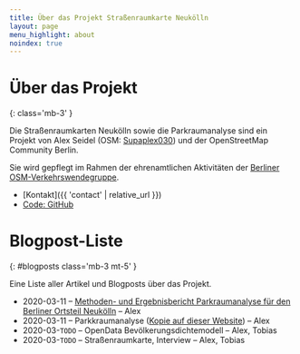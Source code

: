 ```yaml
---
title: Über das Projekt Straßenraumkarte Neukölln
layout: page
menu_highlight: about
noindex: true
---
```


<div class="bg-light p-3">

# Über das Projekt
{: class='mb-3' }

Die Straßenraumkarten Neukölln sowie die Parkraumanalyse sind ein Projekt von Alex Seidel (OSM: [Supaplex030](https://www.openstreetmap.org/user/Supaplex030/)) und der OpenStreetMap Community Berlin.

Sie wird gepflegt im Rahmen der ehrenamtlichen Aktivitäten der [Berliner OSM-Verkehrswendegruppe](https://wiki.openstreetmap.org/wiki/Berlin/Verkehrswende).

* [Kontakt]({{ 'contact' | relative_url }})
* [Code: GitHub](https://github.com/SupaplexOSM/strassenraumkarte-neukoelln/)

</div>

# Blogpost-Liste
{: #blogposts class='mb-3 mt-5' }

Eine Liste aller Artikel und Blogposts über das Projekt.

* 2020-03-11 – [Methoden- und Ergebnisbericht Parkraumanalyse für den Berliner Ortsteil Neukölln](parkraumkarte/report) – Alex
* 2020-03-11 – Parkkraumanalyse ([Kopie auf dieser Website](posts/2021-03-10-parkraumanalyse)) – Alex
* 2020-03-```TODO``` – OpenData Bevölkerungsdichtemodell – Alex, Tobias
* 2020-03-```TODO``` – Straßenraumkarte, Interview – Alex, Tobias
